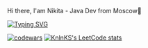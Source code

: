 Hi there, I'am Nikita - Java Dev from Moscow👋

[![Typing SVG](https://readme-typing-svg.demolab.com?font=Fira+Code&size=16&pause=1000&color=F7631A&center=%D0%9B%D0%9E%D0%96%D0%AC&vCenter=%D0%9B%D0%9E%D0%96%D0%AC&repeat=%D0%B8%D1%81%D1%82%D0%B8%D0%BD%D0%BD%D1%8B%D0%B9&width=435&lines=Student+of+software+engineering+at+RTU+MIREA)](https://git.io/typing-svg)

[![codewars](https://www.codewars.com/users/Nikita535/badges/small)](https://www.codewars.com/users/Nikita535) 
[![KnlnKS's LeetCode stats](https://leetcode-stats-six.vercel.app/api?username=Nikita535&theme=dark)](https://github.com/Nikita535/leetcode-stats)
